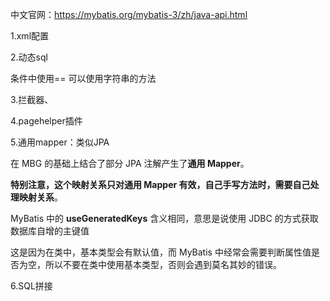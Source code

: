 中文官网：https://mybatis.org/mybatis-3/zh/java-api.html

1.xml配置

2.动态sql  

条件中使用==   可以使用字符串的方法

3.拦截器、

4.pagehelper插件

5.通用mapper：类似JPA

在 MBG 的基础上结合了部分 JPA 注解产生了**通用 Mapper**。

**特别注意，这个映射关系只对通用 Mapper 有效，自己手写方法时，需要自己处理映射关系**。

MyBatis 中的 **useGeneratedKeys** 含义相同，意思是说使用 JDBC 的方式获取数据库自增的主键值

这是因为在类中，基本类型会有默认值，而 MyBatis 中经常会需要判断属性值是否为空，所以不要在类中使用基本类型，否则会遇到莫名其妙的错误。

6.SQL拼接